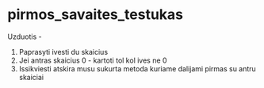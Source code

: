 # pirmos_savaites_testukas

Uzduotis - 
1. Paprasyti ivesti du skaicius
2. Jei antras skaicius 0 - kartoti tol kol ives ne 0
3. Issikviesti atskira musu sukurta metoda kuriame dalijami pirmas su antru skaiciai
